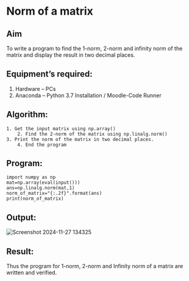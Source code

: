 # Norm of a matrix
## Aim
To write a program to find the 1-norm, 2-norm and infinity norm of the matrix and display the result in two decimal places.
## Equipment’s required:
1.	Hardware – PCs
2.	Anaconda – Python 3.7 Installation / Moodle-Code Runner
## Algorithm:
	1. Get the input matrix using np.array()   
        2. Find the 2-norm of the matrix using np.linalg.norm()
	3. Print the norm of the matrix in two decimal places.
        4. End the program
## Program:
```
import numpy as np
mat=np.array(eval(input()))
ans=np.linalg.norm(mat,1)
norm_of_matrix="{:.2f}".format(ans)
print(norm_of_matrix)
```
## Output:
![Screenshot 2024-11-27 134325](https://github.com/user-attachments/assets/e0525c1a-3012-4949-bf35-c03333adc96b)

## Result:
Thus the program for 1-norm, 2-norm and Infinity norm of a matrix are written and verified.
